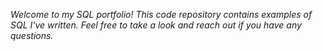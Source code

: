 
*Welcome to my SQL portfolio! This code repository contains examples of SQL I've written. Feel free to take a look and reach out if you have any questions.*
